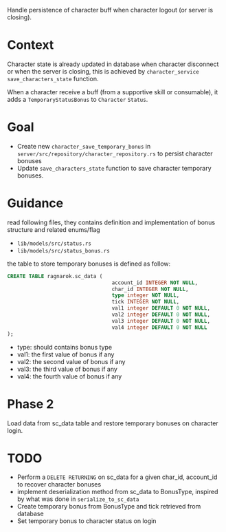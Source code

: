 Handle persistence of character buff when character logout (or server is closing).

# Context

Character state is already updated in database when character disconnect or when the server is closing, this is achieved by `character_service` `save_characters_state` function.

When a character receive a buff (from a supportive skill or consumable), it adds a `TemporaryStatusBonus` to `Character` `Status`.

# Goal
- Create new `character_save_temporary_bonus` in `server/src/repository/character_repository.rs` to persist character bonuses
- Update `save_characters_state` function to save character temporary bonuses.

# Guidance
read following files, they contains definition and implementation of bonus structure and related enums/flag
- `lib/models/src/status.rs`
- `lib/models/src/status_bonus.rs`

the table to store temporary bonuses is defined as follow:
```sql
CREATE TABLE ragnarok.sc_data (
                                  account_id INTEGER NOT NULL,
                                  char_id INTEGER NOT NULL,
                                  type integer NOT NULL,
                                  tick INTEGER NOT NULL,
                                  val1 integer DEFAULT 0 NOT NULL,
                                  val2 integer DEFAULT 0 NOT NULL,
                                  val3 integer DEFAULT 0 NOT NULL,
                                  val4 integer DEFAULT 0 NOT NULL
);
```
- type: should contains bonus type
- val1: the first value of bonus if any
- val2: the second value of bonus if any
- val3: the third value of bonus if any
- val4: the fourth value of bonus if any

# Phase 2

Load data from sc_data table and restore temporary bonuses on character login.

# TODO
- Perform a `DELETE RETURNING` on sc_data for a given char_id, account_id to recover character bonuses
- implement deserialization method from sc_data to BonusType, inspired by what was done in `serialize_to_sc_data`
- Create temporary bonus from BonusType and tick retrieved from database
- Set temporary bonus to character status on login